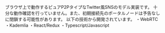 ブラウザ上で動作するピュアP2PタイプなTwitter風SNSのモデル実装です。
十分な動作確認を行っていません。また、初期接続先のポータルノードは予告なしに閉鎖する可能性があります。
以下の技術から開発されています。
・WebRTC
・Kademlia
・React/Redux
・Typescript/Javascript
